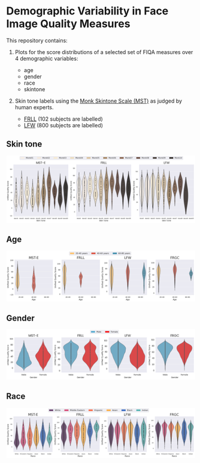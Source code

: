 
# Demographic Variability in Face Image Quality Measures

This repository contains:

1. Plots for the score distributions of a selected set of FIQA measures over 4 demographic variables:

   - age
   - gender
   - race
   - skintone

2. Skin tone labels using the [Monk Skintone Scale (MST)](https://skintone.google/) as judged by human experts.

    - [FRLL](https://figshare.com/articles/dataset/Face_Research_Lab_London_Set/5047666) (102 subjects are labelled)
    - [LFW](https://vis-www.cs.umass.edu/lfw/) (800 subjects are labelled)


## Skin tone

![alt text](skintone/unified_quality_score.png)

## Age

![alt text](age/unified_quality_score.png)

## Gender

![alt text](gender/unified_quality_score.png)

## Race

![alt text](race/unified_quality_score.png)